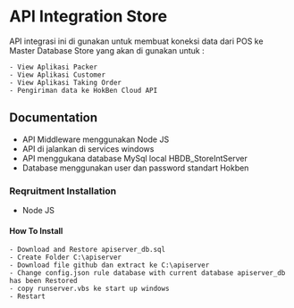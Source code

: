 # API Integration Store

API integrasi ini di gunakan untuk membuat koneksi data dari POS ke Master Database Store yang akan di gunakan untuk :

    - View Aplikasi Packer
    - View Aplikasi Customer
    - View Aplikasi Taking Order
    - Pengiriman data ke HokBen Cloud API

## Documentation

- API Middleware menggunakan Node JS
- API di jalankan di services windows
- API menggukana database MySql local HBDB_StoreIntServer
- Database menggunakan user dan password standart Hokben

### Reqruitment Installation

- Node JS

#### How To Install
    - Download and Restore apiserver_db.sql
    - Create Folder C:\apiserver
    - Download file github dan extract ke C:\apiserver
    - Change config.json rule database with current database apiserver_db has been Restored
    - copy runserver.vbs ke start up windows
    - Restart 